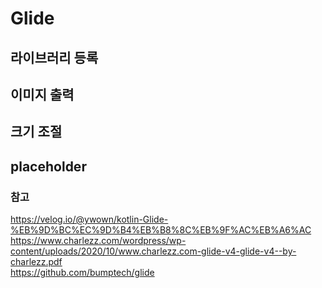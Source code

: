 # Glide


## 라이브러리 등록

## 이미지 출력

## 크기 조절


## placeholder


### 참고
https://velog.io/@ywown/kotlin-Glide-%EB%9D%BC%EC%9D%B4%EB%B8%8C%EB%9F%AC%EB%A6%AC   
https://www.charlezz.com/wordpress/wp-content/uploads/2020/10/www.charlezz.com-glide-v4-glide-v4--by-charlezz.pdf    
https://github.com/bumptech/glide     






